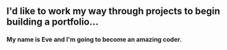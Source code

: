 ## I'd like to work my way through projects to begin building a portfolio...
#### My  name is Eve and I'm going to become an amazing coder.


